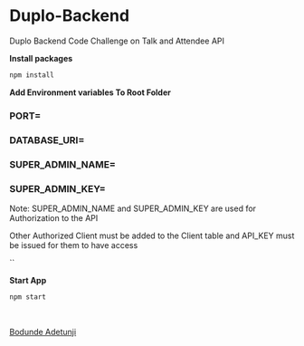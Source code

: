 # Duplo-Backend

Duplo Backend Code Challenge on Talk and Attendee API

**Install packages**

```sh
npm install
```

**Add Environment variables To Root Folder**

### PORT=

### DATABASE_URI=

### SUPER_ADMIN_NAME=

### SUPER_ADMIN_KEY=

Note: SUPER_ADMIN_NAME and SUPER_ADMIN_KEY are used for Authorization to the API

Other Authorized Client must be added to the Client table and API_KEY must be issued for them to have access

``

**Start App**

```sh
npm start
```

<br/>

<!-- **Maintainers** -->

[Bodunde Adetunji](https://github.com/Bhordhundey)
